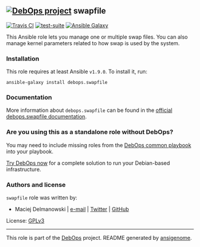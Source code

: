 ## [![DebOps project](http://debops.org/images/debops-small.png)](http://debops.org) swapfile

[![Travis CI](http://img.shields.io/travis/debops/ansible-swapfile.svg?style=flat)](http://travis-ci.org/debops/ansible-swapfile) [![test-suite](http://img.shields.io/badge/test--suite-ansible--swapfile-blue.svg?style=flat)](https://github.com/debops/test-suite/tree/master/ansible-swapfile/)  [![Ansible Galaxy](http://img.shields.io/badge/galaxy-debops.swapfile-660198.svg?style=flat)](https://galaxy.ansible.com/list#/roles/5618)

This Ansible role lets you manage one or multiple swap files. You can also
manage kernel parameters related to how swap is used by the system.

### Installation

This role requires at least Ansible `v1.9.0`. To install it, run:

    ansible-galaxy install debops.swapfile

### Documentation

More information about `debops.swapfile` can be found in the
[official debops.swapfile documentation](http://docs.debops.org/en/latest/ansible/roles/ansible-swapfile/docs/).



### Are you using this as a standalone role without DebOps?

You may need to include missing roles from the [DebOps common
playbook](https://github.com/debops/debops-playbooks/blob/master/playbooks/common.yml)
into your playbook.

[Try DebOps now](https://github.com/debops/debops) for a complete solution to run your Debian-based infrastructure.





### Authors and license

`swapfile` role was written by:
- Maciej Delmanowski | [e-mail](mailto:drybjed@gmail.com) | [Twitter](https://twitter.com/drybjed) | [GitHub](https://github.com/drybjed)

License: [GPLv3](https://tldrlegal.com/license/gnu-general-public-license-v3-%28gpl-3%29)

***

This role is part of the [DebOps](http://debops.org/) project. README generated by [ansigenome](https://github.com/nickjj/ansigenome/).
